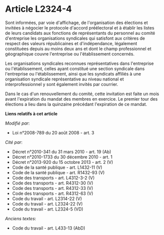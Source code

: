 # Article L2324-4

Sont informées, par voie d'affichage, de l'organisation des élections et invitées à négocier le protocole d'accord
préélectoral et à établir les listes de leurs candidats aux fonctions de représentants du personnel au comité d'entreprise
les organisations syndicales qui satisfont aux critères de respect des valeurs républicaines et d'indépendance, légalement
constituées depuis au moins deux ans et dont le champ professionnel et géographique couvre l'entreprise ou l'établissement
concernés. 

Les organisations syndicales reconnues représentatives dans l'entreprise ou l'établissement, celles ayant constitué une
section syndicale dans l'entreprise ou l'établissement, ainsi que les syndicats affiliés à une organisation syndicale
représentative au niveau national et interprofessionnel y sont également invités par courrier. 

Dans le cas d'un renouvellement du comité, cette invitation est faite un mois avant l'expiration du mandat des membres en
exercice. Le premier tour des élections a lieu dans la quinzaine précédant l'expiration de ce mandat.

**Liens relatifs à cet article**

_Modifié par_:

  - Loi n°2008-789 du 20 août 2008 - art. 3

_Cité par_:

  - Décret n°2010-341 du 31 mars 2010 - art. 19 (Ab)
  - Décret n°2010-1733 du 30 décembre 2010 - art. 1
  - Décret n°2013-920 du 15 octobre 2013 - art. 2 (V)
  - Code de la santé publique - art. L1432-11 (V)
  - Code de la santé publique - art. R1432-93 (V)
  - Code des transports - art. L4312-3-2 (V)
  - Code des transports - art. R4312-30 (V)
  - Code des transports - art. R4312-33 (V)
  - Code des transports - art. R4312-63 (V)
  - Code du travail - art. L2314-22 (V)
  - Code du travail - art. L2324-22 (V)
  - Code du travail - art. L2324-5 (VD)

_Anciens textes_:

  - Code du travail - art. L433-13 (AbD)
